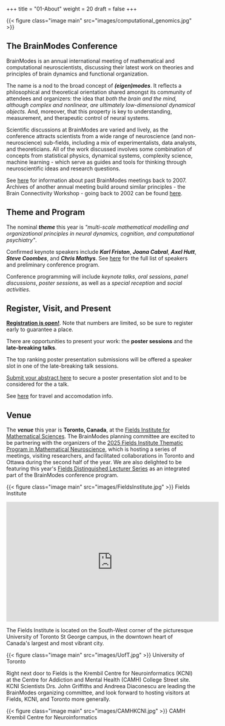 +++
title = "01-About"
weight = 20
draft = false
+++

{{< figure class="image main" src="images/computational_genomics.jpg" >}}



## The BrainModes Conference

BrainModes is an annual international meeting of mathematical and computational neuroscientists, discussing their latest work on theories and principles of brain dynamics and functional organization.

The name is a nod to the broad concept of ***(eigen)modes***. It reflects a philosophical and theoretical orientation shared amongst its community of attendees and organizers: the idea that *both the brain and the mind, although complex and nonlinear, are ultimately low-dimensional dynamical objects.* And, moreover, that this property is key to understanding, measurement, and therapeutic control of neural systems. 

Scientific discussions at BrainModes are varied and lively, as the conference attracts scientists from a wide range of neuroscience (and non-neuroscience) sub-fields, including a mix of experimentalists, data analysts, and theoreticians. All of the work discussed involves some combination of concepts from statistical physics, dynamical systems, complexity science, machine learning - which serve as guides and tools for thinking through neuroscientific ideas and research questions. 

See [here](https://www.brainmodes.org/bsw/zwei/brainmodes) for information about past BrainModes meetings back to 2007. Archives of another annual meeting build around similar principles - the Brain Connectivity Workshop - going back to 2002 can be found [here](https://www.brain-connectivity-workshop.org/bsw/zwei/bcw).



## Theme and Program

The nominal ***theme*** this year is *"multi-scale mathematical modelling and organizational principles in neural dynamics, cognition, and computational psychiatry"*. 

Confirmed keynote speakers include ***Karl Friston***, ***Joana Cabral***, ***Axel Hutt***, ***Steve Coombes***, and ***Chris Mathys***. See [here]() for the full list of speakers and preliminary conference program. 

Conference programming will include *keynote talks*, *oral sessions*, *panel discussions*, *poster sessions*, as well as a *special reception* and *social activities*. 



## Register, Visit, and Present

[**Registration is open!**](). Note that numbers are limited, so be sure to register early to guarantee a place.

There are opportunities to present your work: the **poster sessions** and the **late-breaking talks**. 

The top ranking poster presentation submissions will be offered a speaker slot in one of the late-breaking talk sessions. 

[Submit your abstract here]() to secure a poster presentation slot and to be considered for the a talk. 

See [here]() for travel and accomodation info.



## Venue
 
The ***venue*** this year is **Toronto, Canada**, at the [Fields Institute for Mathematical Sciences](https://fields.utoronto.ca). The BrainModes planning committee are excited to be partnering with the organizers of the [2025 Fields Institute Thematic Program in Mathematical Neuroscience](), which is hosting a series of meetings, visiting researchers, and facilitated collaborations in Toronto and Ottawa during the second half of the year. We are also delighted to be featuring this year's [Fields Distinguished Lecturer Series]() as an integrated part of the BrainModes conference program. 


{{< figure class="image main" src="images/FieldsInstitute.jpg" >}}
Fields Institute

<iframe width="560" height="315" 
          src="https://www.youtube.com/embed/PSwotpKljng" 
          title="YouTube video player" 
          frameborder="0" 
          allow="accelerometer; autoplay; clipboard-write; encrypted-media; gyroscope; picture-in-picture; web-share" 
          allowfullscreen>
</iframe>


The Fields Institute is located on the South-West corner of the picturesque University of Toronto St George campus, in the downtown heart of Canada's largest and most vibrant city. 

{{< figure class="image main" src="images/UofT.jpg" >}}
University of Toronto


Right next door to Fields is the Krembil Centre for Neuroinformatics (KCNI) at the Centre for Addiction and Mental Health (CAMH) College Street site. KCNI Scientists Drs. John Griffiths and Andreea Diaconescu are leading the BrainModes organizing committee, and look forward to hosting visitors at Fields, KCNI, and Toronto more generally. 

{{< figure class="image main" src="images/CAMHKCNI.jpg" >}}
CAMH Krembil Centre for Neuroinformatics  

